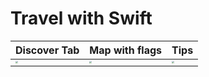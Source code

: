 # Travel with Swift



| Discover Tab                                                 | Map with flags                                               | Tips                                                         |
| ------------------------------------------------------------ | ------------------------------------------------------------ | ------------------------------------------------------------ |
| <img src="https://user-images.githubusercontent.com/45118110/131246456-855eb937-7ee5-4df5-916f-39f3098169a1.png" style="zoom:25%;" /> | <img src="https://user-images.githubusercontent.com/45118110/131246457-c0cc4b5e-3bd8-4508-8a98-f1040ed15f91.png" style="zoom:25%;" /> | <img src="https://user-images.githubusercontent.com/45118110/131246454-883cb6e4-de26-44b6-b40d-b937a13b902e.png" style="zoom:25%;" /> |
